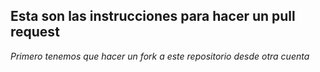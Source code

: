 ## Esta son las instrucciones para hacer un pull request

*Primero tenemos que hacer un fork a este repositorio desde otra cuenta*
